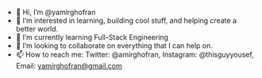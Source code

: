 - 👋 Hi, I’m @yamirghofran
- 👀 I’m interested in learning, building cool stuff, and helping create a better world.
- 🌱 I’m currently learning Full-Stack Engineering
- 💞️ I’m looking to collaborate on everything that I can help on.
- 📫 How to reach me: Twitter: @amirghofran, Instagram: @thisguyyousef, Email: yamirghofran@gmail.com

<!---
yamirghofran/yamirghofran is a ✨ special ✨ repository because its `README.md` (this file) appears on your GitHub profile.
You can click the Preview link to take a look at your changes.
--->
